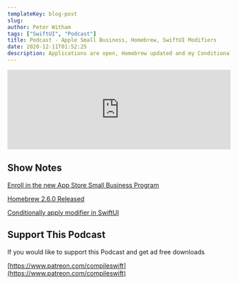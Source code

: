 ```yaml
---
templateKey: blog-post
slug:
author: Peter Witham
tags: ["SwiftUI", "Podcast"]
title: Podcast - Apple Small Business, Homebrew, SwiftUI Modifiers
date: 2020-12-11T01:52:25
description: Applications are open, Homebrew updated and my Conditional SwiftUI discoveries.
---
```


<iframe width="100%" height="180" frameborder="no" scrolling="no" seamless src="https://share.transistor.fm/e/746ae2c3/dark"></iframe>

## Show Notes

[Enroll in the new App Store Small Business Program](https://developer.apple.com/news/?id=6lyxewwp)

[Homebrew 2.6.0 Released](https://brew.sh/2020/12/01/homebrew-2.6.0/)

[Conditionally apply modifier in SwiftUI](https://forums.swift.org/t/conditionally-apply-modifier-in-swiftui/32815/2)

## Support This Podcast

If you would like to support this Podcast and get ad free downloads

[https://www.patreon.com/compileswift](https://www.patreon.com/compileswift)
